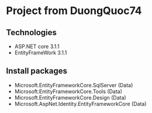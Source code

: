 # Project from DuongQuoc74
## Technologies
- ASP.NET core 3.1.1
- EntityFrameWork 3.1.1
## Install packages
 - Microsoft.EntityFrameworkCore.SqlServer (Data)
 - Microsoft.EntityFrameworkCore.Tools (Data)
 - Microsoft.EntityFrameworkCore.Design (Data)
 - Microsoft.AspNet.Identity.EntityFrameworkCore (Data)